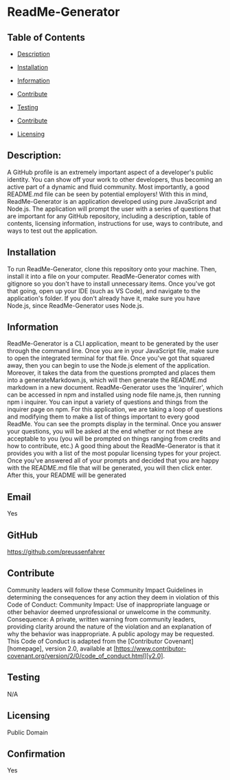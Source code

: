 # ReadMe-Generator


     
 ## Table of Contents 

- [Description](#Description)

- [Installation](##Installation)

- [Information](##Information)

- [Contribute](##Contribute)

- [Testing](##Testing)

- [Contribute](##Contribute)

- [Licensing](###Licensing)
         
    
 ## Description:
    
A GitHub profile is an extremely important aspect of a developer's public identity. You can show off your work to other developers, thus becoming an active part of a dynamic and fluid community. Most importantly, a good README.md file can be seen by potential employers! With this in mind, ReadMe-Generator is an application developed using pure JavaScript and Node.js. The application will prompt the user with a series of questions that are important for any GitHub repository, including a description, table of contents, licensing information, instructions for use, ways to contribute, and ways to test out the application.

    
 ## Installation      
    
 To run ReadMe-Generator, clone this repository onto your machine. Then, install it into a file on your computer. ReadMe-Generator comes with gitignore so you don't have to install unnecessary items. Once you've got that going, open up your IDE (such as VS Code), and navigate to the application's folder. If you don't already have it, make sure you have Node.js, since ReadMe-Generator uses Node.js.

    
 ## Information
    
 ReadMe-Generator is a CLI application, meant to be generated by the user through the command line. Once you are in your JavaScript file, make sure to open the integrated terminal for that file. Once you've got that squared away, then you can begin to use the Node.js element of the application. Moreover, it takes the data from the questions prompted and places them into a generateMarkdown.js, which will then generate the README.md markdown in a new document. ReadMe-Generator uses the 'inquirer', which can be accessed in npm and installed using node file name.js, then running npm i inquirer. You can input a variety of questions and things from the inquirer page on npm. For this application, we are taking a loop of questions and modifying them to make a list of things important to every good ReadMe. You can see the prompts display in the terminal. Once you answer your questions, you will be asked at the end whether or not these are acceptable to you (you will be prompted on things ranging from credits and how to contribute, etc.) A good thing about the ReadMe-Generator is that it provides you with a list of the most popular licensing types for your project. Once you've answered all of your prompts and decided that you are happy with the README.md file that will be generated, you will then click enter. After this, your README will be generated

    
 ## Email
    
 Yes

    
 ## GitHub
    
 https://github.com/preussenfahrer
          
    
 ## Contribute
    
 Community leaders will follow these Community Impact Guidelines in determining the consequences for any action they deem in violation of this Code of Conduct: Community Impact: Use of inappropriate language or other behavior deemed unprofessional or unwelcome in the community. Consequence: A private, written warning from community leaders, providing clarity around the nature of the violation and an explanation of why the behavior was inappropriate. A public apology may be requested. This Code of Conduct is adapted from the [Contributor Covenant][homepage], version 2.0, available at [https://www.contributor-covenant.org/version/2/0/code_of_conduct.html][v2.0].
    
   
 ## Testing
    
 N/A
    
   
 ## Licensing
    
 Public Domain
    
   
 ## Confirmation
    
 Yes 
  